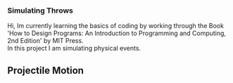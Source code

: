 ### Simulating Throws ###
 Hi, Im currently learning the basics of coding by working through the Book 'How to Design Programs: An Introduction to Programming and Computing, 2nd Edition' by MIT Press.
</br>
In this project I am simulating physical events. 

## Projectile Motion ## 